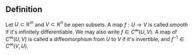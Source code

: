## Definition

Let $U \subset \mathbb{R}^m$ and $V \subset \mathbb{R}^n$ be open subsets. A map $f: U \to V$ is called *smooth* if it's infinitely differentiable. We may also write $f \in C^{\infty}(U,V)$. A map of $C^{\infty}(U,V)$ is called a diffeomorphism from $U$ to $V$ if it's invertible, and $f^{-1} \in C^{\infty}(V,U)$.